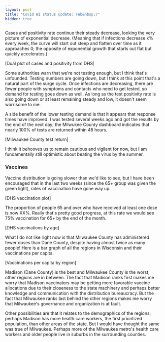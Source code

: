 ```yaml
---
layout: post
title: "Covid WI status update: Feb&nbsp;7"
hidden: true
---
```

 
Cases and positivity rate continue their steady decrease, looking the very picture of exponential decrease. (Meaning that if infections decrease x% every week, the curve will start out steep and flatten over time as it approaches 0; the opposite of exponential growth that starts out flat but quickly accelerates.)

[Dual plot of cases and positivity from DHS]

Some authorities warn that we're not testing enough, but I think that's unfounded. Testing numbers are going down, but I think at this point that's a natural part of the surge cycle. Once infections are decreasing, there are fewer people with symptoms and contacts who need to get tested, so demand for testing goes down as well. As long as the test positivity rate is also going down or at least remaining steady and low, it doesn't seem worrisome to me.

A side benefit of the lower testing demand is that it appears that response times have improved. I was tested several weeks ago and got the results by the end of the next day; the Milwukee County dashboard indicates that nearly 100% of tests are returned within 48 hours.

[Milwaukee County test return]

I think it behooves us to remain cautious and vigilant for now, but I am fundamentally still optimistic about beating the virus by the summer. 


### Vaccines
Vaccine distribution is going slower than we'd like to see, but I have been encouraged that in the last two weeks (since the 65+ group was given the green light), rates of vaccination have gone way up.

[DHS vaccination plot]

The proportion of people 65 and over who have received at least one dose is now XX%. Really that's pretty good progress, at this rate we would see 75% vaccination for 65+ by the end of the month.

[DHS vaccinations by age]

What I do not like right now is that Milwaukee County has administered fewer doses than Dane County, despite having almost twice as many people! Here is a bar graph of all the regions in Wisconsin and their vaccinations per capita.

[Vaccinations per capita by region]

Madison (Dane County) is the best and Milwaukee County is the worst; other regions are in between. The fact that Madison ranks first makes me worry that Madison vaccinators may be getting more favorable vaccine allocations due to their closeness to the state machinery and perhaps better knowledge and communication with the distribution bureaucracy. But the fact that Milwaukee ranks last behind the other regions makes me worry that Milwaukee's governance and organization is at fault. 

Other possibilities are that it relates to the demographics of the regions; perhaps Madison has more health care workers, the first prioritized population, than other areas of the state. But I would have thought the same was true of Milwaukee. Perhaps more of the Milwaukee metro's health care workers and older people live in suburbs in the surrounding counties. 


